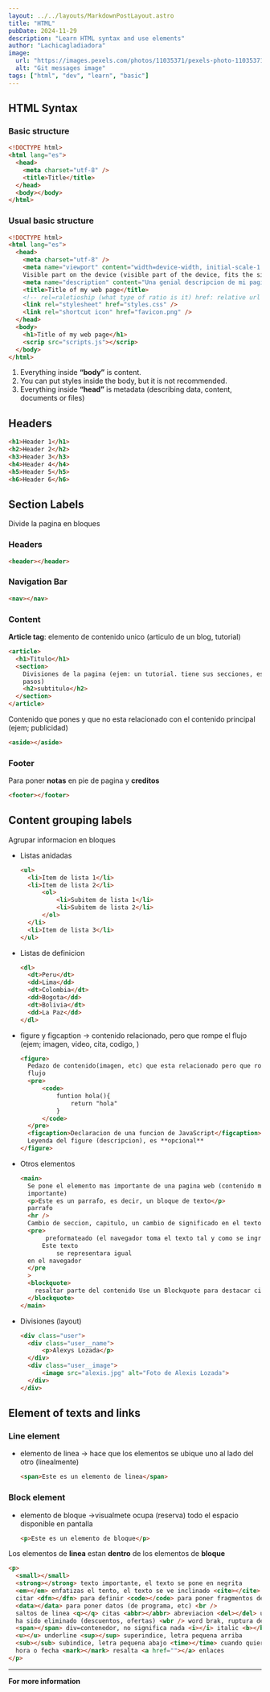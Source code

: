 ```yaml
---
layout: ../../layouts/MarkdownPostLayout.astro
title: "HTML"
pubDate: 2024-11-29
description: "Learn HTML syntax and use elements"
author: "Lachicagladiadora"
image:
  url: "https://images.pexels.com/photos/11035371/pexels-photo-11035371.jpeg?auto=compress&cs=tinysrgb&w=1260&h=750&dpr=1"
  alt: "Git messages image"
tags: ["html", "dev", "learn", "basic"]
---
```


<h2 class='pt-6 pb-2 text-2xl font-bold text-first-dark dark:text-second'>HTML Syntax</h2>

<h3 class='pt-6 pb-2 text-2xl text-first-dark dark:text-second'>Basic structure</h3>

```html
<!DOCTYPE html>
<html lang="es">
  <head>
    <meta charset="utf-8" />
    <title>Title</title>
  </head>
  <body></body>
</html>
```

<h3 class='pt-6 pb-2 text-2xl text-first-dark dark:text-second'>Usual basic structure</h3>

```html
<!DOCTYPE html>
<html lang="es">
  <head>
    <meta charset="utf-8" />
    <meta name="viewport" content="width=device-width, initial-scale-1.0" />
    Visible part on the device (visible part of the device, fits the size)
    <meta name="description" content="Una genial descripcion de mi pagina" />
    <title>Title of my web page</title>
    <!-- rel=raletioship (what type of ratio is it) href: relative url of the document -->
    <link rel="stylesheet" href="styles.css" />
    <link rel="shortcut icon" href="favicon.png" />
  </head>
  <body>
    <h1>Title of my web page</h1>
    <scrip src="scripts.js"></scrip>
  </body>
</html>
```

  <ol class='list-inside list-disc'>
	  <li>
    Everything inside <strong>“body”</strong> is content.
    </li>
    <li>
    You can put styles inside the body, but it is not recommended.
    </li>
    <li>
    Everything inside <strong>“head”</strong> is metadata (describing data, content, documents or files)
    </li>
	</ol>
  
<!-- - Headers -->
<!-- <h3 class='pt-6 pb-2 text-2xl text-first-dark dark:text-second'>Headers</h3> -->
<h2 class='pt-6 pb-2 text-2xl font-bold text-first-dark dark:text-second'>Headers</h2>

```html
<h1>Header 1</h1>
<h2>Header 2</h2>
<h3>Header 3</h3>
<h4>Header 4</h4>
<h5>Header 5</h5>
<h6>Header 6</h6>
```

<h2 class='pt-6 pb-2 text-2xl font-bold text-first-dark dark:text-second'>Section Labels</h2>

Divide la pagina en bloques

<h3 class='pt-6 pb-2 text-2xl text-first-dark dark:text-second'>Headers</h3>

```html
<header></header>
```

<!-- barra de navegacion -->

<h3 class='pt-6 pb-2 text-2xl text-first-dark dark:text-second'>Navigation Bar</h3>

```html
<nav></nav>
```

<h3 class='pt-6 pb-2 text-2xl text-first-dark dark:text-second'>Content</h3>

**Article tag**: elemento de contenido unico (articulo de un blog, tutorial)

```html
<article>
  <h1>Titulo</h1>
  <section>
    Divisiones de la pagina (ejem: un tutorial. tiene sus secciones, es decir,
    pasos)
    <h2>subtitulo</h2>
  </section>
</article>
```

Contenido que pones y que no esta relacionado con el contenido principal (ejem;
publicidad)

```html
<aside></aside>
```

<h3 class='pt-6 pb-2 text-2xl text-first-dark dark:text-second'>Footer</h3>

Para poner **notas** en pie de pagina y **creditos**

```html
<footer></footer>
```

<h2 class='pt-6 pb-2 text-2xl font-bold text-first-dark dark:text-second'>Content grouping labels</h2>

<!-- ## Etiquetas de agrupacion de contenido -->

Agrupar informacion en bloques

- Listas anidadas
  ```html
  <ul>
  	<li>Item de lista 1</li>
  	<li>Item de lista 2</li>
  		<ol>
  			<li>Subitem de lista 1</li>
  			<li>Subitem de lista 2</li>
  		</ol>
  	</li>
  	<li>Item de lista 3</li>
  </ul>
  ```
- Listas de definicion
  ```html
  <dl>
    <dt>Peru</dt>
    <dd>Lima</dd>
    <dt>Colombia</dt>
    <dd>Bogota</dd>
    <dt>Bolivia</dt>
    <dd>La Paz</dd>
  </dl>
  ```
- figure y figcaption → contenido relacionado, pero que rompe el flujo (ejem; imagen, video, cita, codigo, )
  ```html
  <figure>
    Pedazo de contenido(imagen, etc) que esta relacionado pero que rompe el
    flujo
    <pre>
  		<code>
  			funtion hola(){
  				return "hola"
  			}
  		</code>
  	</pre>
    <figcaption>Declaracion de una funcion de JavaScript</figcaption>
    Leyenda del figure (descripcion), es **opcional**
  </figure>
  ```
- Otros elementos
  ```html
  <main>
    Se pone el elemento mas importante de una pagina web (contenido mas
    importante)
    <p>Este es un parrafo, es decir, un bloque de texto</p>
    parrafo
    <hr />
    Cambio de seccion, capitulo, un cambio de significado en el texto
    <pre>
         preformateado (el navegador toma el texto tal y como se ingresa, con espacios)
  		Este texto
  			se representara igual
  	en el navegador
  	</pre
    >
    <blockquote>
      resaltar parte del contenido Use un Blockquote para destacar citas
    </blockquote>
  </main>
  ```
- Divisiones (layout)
  ```html
  <div class="user">
  	<div class="user__name">
  		<p>Alexys Lozada</p>
  	</div>
  	<div class="user__image">
  		<image src="alexis.jpg" alt="Foto de Alexis Lozada">
  	</div>
  </div>
  ```

<h2 class='pt-6 pb-2 text-2xl font-bold text-first-dark dark:text-second'>Element of texts and links</h2>

<!-- ## Elemento de textos y enlaces -->
<h3 class='pt-6 pb-2 text-2xl text-first-dark dark:text-second'>Line element</h3>

- elemento de linea → hace que los elementos se ubique uno al lado del otro (linealmente)
  ```html
  <span>Este es un elemento de linea</span>
  ```

<h3 class='pt-6 pb-2 text-2xl text-first-dark dark:text-second'>Block element</h3>

- elemento de bloque →visualmete ocupa (reserva) todo el espacio disponible en pantalla
  ```html
  <p>Este es un elemento de bloque</p>
  ```

Los elementos de **linea** estan **dentro** de los elementos de **bloque**

```html
<p>
  <small></small>
  <strong></strong> texto importante, el texto se pone en negrita
  <em></em> enfatizas el tento, el texto se ve inclinado <cite></cite> para
  citar <dfn></dfn> para definir <code></code> para poner fragmentos de codigo
  <data></data> para poner datos (de programa, etc) <br />
  saltos de linea <q></q> citas <abbr></abbr> abreviacion <del></del> un texto
  ha sido eliminado (descuentos, ofertas) <wbr /> word brak, ruptura de palabra
  <span></span> div=contenedor, no significa nada <i></i> italic <b></b> bold
  <u></u> underline <sup></sup> superindice, letra pequena arriba
  <sub></sub> subindice, letra pequena abajo <time></time> cuando quieres poner,
  hora o fecha <mark></mark> resalta <a href=""></a> enlaces
</p>
```

<hr class='mt-20 mb-4'/>

**For more information**

<!--
- 🖇️[Article in English](https://www.conventionalcommits.org/en/v1.0.0/)
- 🖇️[Article in Spanish](https://dev.to/achamorro_dev/conventional-commits-que-es-y-por-que-deberias-empezar-a-utilizarlo-23an) -->

```

```
